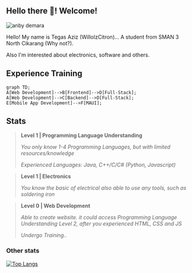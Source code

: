 ## Hello there 👋! Welcome!

![anby demara](https://github.com/user-attachments/assets/196f83ee-eb88-4a15-9866-4e362ca68f8b)

Hello! My name is Tegas Aziz (WilloIzCitron)... A student from SMAN 3 North Cikarang (Why not?). 

Also I'm interested about electronics, software and others.

## Experience Training
```mermaid
graph TD;
A[Web Development]-->B[Frontend]-->D[Full-Stack];
A[Web Development]-->C[Backend]-->D[Full-Stack];
E[Mobile App Development]-->F[MAUI];
```


## Stats

> **Level 1 | Programming Language Understanding**
> 
> *You only know 1-4 Programming Languages, but with limited resources/knowledge*
> 
> *Experienced Languages: Java, C++/C/C# (Python, Javascript)*

> **Level 1 | Electronics**
> 
> *You know the basic of electrical also able to use any tools, such as soldering iron*
>

> **Level 0 | Web Development**
> 
> *Able to create website. it could access Programming Language Understanding Level 2, after you experienced HTML, CSS and JS*
>
> *Undergo Training..*

### Other stats
[![Top Langs](https://github-readme-stats.vercel.app/api/top-langs/?username=willoizcitron)](https://github.com/anuraghazra/github-readme-stats)
